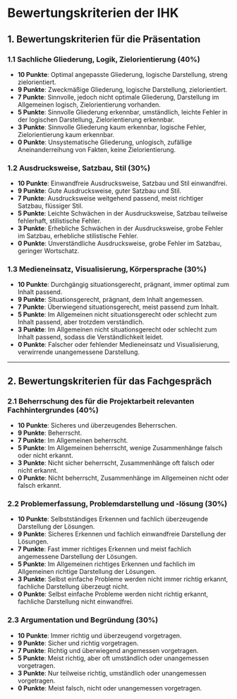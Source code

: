
# Bewertungskriterien der IHK

## **1. Bewertungskriterien für die Präsentation**

### **1.1 Sachliche Gliederung, Logik, Zielorientierung (40%)**
- **10 Punkte**: Optimal angepasste Gliederung, logische Darstellung, streng zielorientiert.
- **9 Punkte**: Zweckmäßige Gliederung, logische Darstellung, zielorientiert.
- **7 Punkte**: Sinnvolle, jedoch nicht optimale Gliederung, Darstellung im Allgemeinen logisch, Zielorientierung vorhanden.
- **5 Punkte**: Sinnvolle Gliederung erkennbar, umständlich, leichte Fehler in der logischen Darstellung, Zielorientierung erkennbar.
- **3 Punkte**: Sinnvolle Gliederung kaum erkennbar, logische Fehler, Zielorientierung kaum erkennbar.
- **0 Punkte**: Unsystematische Gliederung, unlogisch, zufällige Aneinanderreihung von Fakten, keine Zielorientierung.

### **1.2 Ausdrucksweise, Satzbau, Stil (30%)**
- **10 Punkte**: Einwandfreie Ausdrucksweise, Satzbau und Stil einwandfrei.
- **9 Punkte**: Gute Ausdrucksweise, guter Satzbau und Stil.
- **7 Punkte**: Ausdrucksweise weitgehend passend, meist richtiger Satzbau, flüssiger Stil.
- **5 Punkte**: Leichte Schwächen in der Ausdrucksweise, Satzbau teilweise fehlerhaft, stilistische Fehler.
- **3 Punkte**: Erhebliche Schwächen in der Ausdrucksweise, grobe Fehler im Satzbau, erhebliche stilistische Fehler.
- **0 Punkte**: Unverständliche Ausdrucksweise, grobe Fehler im Satzbau, geringer Wortschatz.

### **1.3 Medieneinsatz, Visualisierung, Körpersprache (30%)**
- **10 Punkte**: Durchgängig situationsgerecht, prägnant, immer optimal zum Inhalt passend.
- **9 Punkte**: Situationsgerecht, prägnant, dem Inhalt angemessen.
- **7 Punkte**: Überwiegend situationsgerecht, meist passend zum Inhalt.
- **5 Punkte**: Im Allgemeinen nicht situationsgerecht oder schlecht zum Inhalt passend, aber trotzdem verständlich.
- **3 Punkte**: Im Allgemeinen nicht situationsgerecht oder schlecht zum Inhalt passend, sodass die Verständlichkeit leidet.
- **0 Punkte**: Falscher oder fehlender Medieneinsatz und Visualisierung, verwirrende unangemessene Darstellung.

---

## **2. Bewertungskriterien für das Fachgespräch**

### **2.1 Beherrschung des für die Projektarbeit relevanten Fachhintergrundes (40%)**
- **10 Punkte**: Sicheres und überzeugendes Beherrschen.
- **9 Punkte**: Beherrscht.
- **7 Punkte**: Im Allgemeinen beherrscht.
- **5 Punkte**: Im Allgemeinen beherrscht, wenige Zusammenhänge falsch oder nicht erkannt.
- **3 Punkte**: Nicht sicher beherrscht, Zusammenhänge oft falsch oder nicht erkannt.
- **0 Punkte**: Nicht beherrscht, Zusammenhänge im Allgemeinen nicht oder falsch erkannt.

### **2.2 Problemerfassung, Problemdarstellung und -lösung (30%)**
- **10 Punkte**: Selbstständiges Erkennen und fachlich überzeugende Darstellung der Lösungen.
- **9 Punkte**: Sicheres Erkennen und fachlich einwandfreie Darstellung der Lösungen.
- **7 Punkte**: Fast immer richtiges Erkennen und meist fachlich angemessene Darstellung der Lösungen.
- **5 Punkte**: Im Allgemeinen richtiges Erkennen und fachlich im Allgemeinen richtige Darstellung der Lösungen.
- **3 Punkte**: Selbst einfache Probleme werden nicht immer richtig erkannt, fachliche Darstellung überzeugt nicht.
- **0 Punkte**: Selbst einfache Probleme werden nicht richtig erkannt, fachliche Darstellung nicht einwandfrei.

### **2.3 Argumentation und Begründung (30%)**
- **10 Punkte**: Immer richtig und überzeugend vorgetragen.
- **9 Punkte**: Sicher und richtig vorgetragen.
- **7 Punkte**: Richtig und überwiegend angemessen vorgetragen.
- **5 Punkte**: Meist richtig, aber oft umständlich oder unangemessen vorgetragen.
- **3 Punkte**: Nur teilweise richtig, umständlich oder unangemessen vorgetragen.
- **0 Punkte**: Meist falsch, nicht oder unangemessen vorgetragen.
